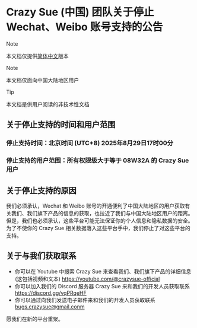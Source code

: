 # Crazy Sue (中国) 团队关于停止 Wechat、Weibo 账号支持的公告

> [!NOTE]
> 本文档仅提供[简体中文](https://github.com/CrazySue/CrazySue/blob/main/%E7%AE%80%E4%B8%AD-%E5%85%B3%E4%BA%8E%E5%81%9C%E6%AD%A2Wechat%E3%80%81Weibo%E8%B4%A6%E5%8F%B7%E6%94%AF%E6%8C%81%E7%9A%84%E5%85%AC%E5%91%8A.md)版本

> [!NOTE]
> 本文档仅面向中国大陆地区用户

> [!TIP]
> 本文档是供用户阅读的非技术性文档

## 关于停止支持的时间和用户范围

### 停止支持时间：北京时间 (UTC+8) 2025年8月29日17时00分

### 停止支持的用户范围：所有权限级大于等于 08W32A 的 Crazy Sue 用户

## 关于停止支持的原因

我们必须承认，Wechat 和 Weibo 账号的开通便利了中国大陆地区的用户获取有关我们、我们旗下产品的信息的获取，也拉近了我们与中国大陆地区用户的距离。但是，我们也必须承认，这些平台可能无法保证你的个人信息和隐私数据的安全。为了不使你的 Crazy Sue 相关数据落入这些平台手中，我们停止了对这些平台的支持。

## 关于与我们获取联系

- 你可以在 Youtube 中搜索 Crazy Sue 来查看我们、我们旗下产品的详细信息 (这包括视频和文本) https://youtube.com/@crazysue-official
- 你可以加入我们的 Discord 服务器 Crazy Sue 来和我们的开发人员获取联系 https://discord.gg/vqPRqeHF
- 你可以通过向我们发送电子邮件来和我们的开发人员获取联系 bugs.crazysue@gmail.conm

愿我们在新的平台重聚。
